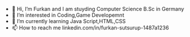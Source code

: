 - 👋 Hi, I’m Furkan and I am stuyding Computer Science B.Sc in Germany
- 👀 I’m interested in Coding,Game Developemnt
- 🌱 I’m currently learning Java Script,HTML,CSS
- 📫 How to reach me linkedin.com/in/furkan-sutsurup-1487a1236

<!---
FurkanSrp/FurkanSrp is a ✨ special ✨ repository because its `README.md` (this file) appears on your GitHub profile.
You can click the Preview link to take a look at your changes.
--->
